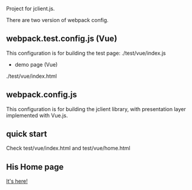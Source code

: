 Project for jclient.js.

There are two version of webpack config.

## webpack.test.config.js (Vue)

This configuration is for building the test page: ./test/vue/index.js

- demo page (Vue)

./test/vue/index.html

## webpack.config.js

This configuration is for building the jclient library, with presentation layer implemented with Vue.js.

## quick start

Check test/vue/index.html and test/vue/home.html

## His Home page

[It's here!](https://odys-z.github.io)
